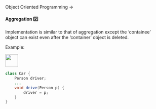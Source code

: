 <link rel="stylesheet" href="{{baseUrl}}/css/textbook.css">

<div class="website-content">

<div id="path">Object Oriented Programming &rarr;</div>

<div id="title">

#### Aggregation :two:

</div>

<div id="body">

Implementation is similar to that of aggregation except the ‘containee’ object can exist even after the ‘container’ object is deleted.

<tip-box>

Example:

<img src="{{baseUrl}}/oopImplementation/aggregation/images/carPerson.png" height="40" />
<p/>

```java
class Car {
    Person driver;
    ...
    void drive(Person p) {
        driver = p;
    }
}
```

</tip-box>

</div>

<div id="extras">
<div>

</div>
